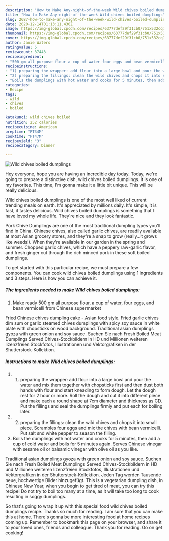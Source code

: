 ```yaml
---
description: "How to Make Any-night-of-the-week Wild chives boiled dumplings"
title: "How to Make Any-night-of-the-week Wild chives boiled dumplings"
slug: 2687-how-to-make-any-night-of-the-week-wild-chives-boiled-dumplings
date: 2020-12-14T01:13:11.430Z
image: https://img-global.cpcdn.com/recipes/63777def29f31cb0/751x532cq70/wild-chives-boiled-dumplings-recipe-main-photo.jpg
thumbnail: https://img-global.cpcdn.com/recipes/63777def29f31cb0/751x532cq70/wild-chives-boiled-dumplings-recipe-main-photo.jpg
cover: https://img-global.cpcdn.com/recipes/63777def29f31cb0/751x532cq70/wild-chives-boiled-dumplings-recipe-main-photo.jpg
author: Janie Waters
ratingvalue: 5
reviewcount: 37443
recipeingredient:
- "500 gm all purpose flour a cup of water four eggs and bean vermicelli from Chinese supermarket"
recipeinstructions:
- "1) preparing the wrapper: add flour into a large bowl and pour the water and mix them together with chopsticks first and then dust both hands with flour and start kneading to form dough. Let the dough rest for 2 hour or more. Roll the dough and cut it into different piece and make each a round shape at 7cm diameter and thickness as CD. Put the fillings and seal the dumplings firmly and put each for boiling later."
- "2) preparing the fillings: clean the wild chives and chops it into small piece. Scrambles four eggs and mix the chives with bean vermicelli. Put salt snd white pepper to season the filling."
- "Boils the dumplings with hot water and cooks for 5 minutes, then add a cup of cold water and boils for 5 minutes again. Serves Chinese vinegar with sesame oil or balsamic vinegar with olive oil as you like."
categories:
- Recipe
tags:
- wild
- chives
- boiled

katakunci: wild chives boiled 
nutrition: 252 calories
recipecuisine: American
preptime: "PT34M"
cooktime: "PT47M"
recipeyield: "3"
recipecategory: Dinner

---
```



![Wild chives boiled dumplings](https://img-global.cpcdn.com/recipes/63777def29f31cb0/751x532cq70/wild-chives-boiled-dumplings-recipe-main-photo.jpg)

Hey everyone, hope you are having an incredible day today. Today, we're going to prepare a distinctive dish, wild chives boiled dumplings. It is one of my favorites. This time, I'm gonna make it a little bit unique. This will be really delicious.

Wild chives boiled dumplings is one of the most well liked of current trending meals on earth. It's appreciated by millions daily. It's simple, it is fast, it tastes delicious. Wild chives boiled dumplings is something that I have loved my whole life. They're nice and they look fantastic.

Pork Chive Dumplings are one of the most traditional dumpling types you&#39;ll find in China. Chinese chives, also called garlic chives, are readily available at most Asian grocery stores, and they&#39;re a snap to grow (really…it grows like weeds!). When they&#39;re available in our garden in the spring and summer. Chopped garlic chives, which have a peppery raw-garlic flavor, and fresh ginger cut through the rich minced pork in these soft boiled dumplings.


To get started with this particular recipe, we must prepare a few components. You can cook wild chives boiled dumplings using 1 ingredients and 3 steps. Here is how you can achieve it.

<!--inarticleads1-->

##### The ingredients needed to make Wild chives boiled dumplings:

1. Make ready 500 gm all purpose flour, a cup of water, four eggs, and bean vermicelli from Chinese supermarket


Fried Chinese chives dumpling cake - Asian food style. Fried garlic chives dim sum or garlic steamed chives dumplings with spicy soy sauce in white plate with chopsticks on wood background. Traditional asian dumplings gyoza with green onion and soy sauce. Suchen Sie nach Fresh Boiled Meat Dumplings Served Chives-Stockbildern in HD und Millionen weiteren lizenzfreien Stockfotos, Illustrationen und Vektorgrafiken in der Shutterstock-Kollektion. 

<!--inarticleads2-->

##### Instructions to make Wild chives boiled dumplings:

1. 1) preparing the wrapper: add flour into a large bowl and pour the water and mix them together with chopsticks first and then dust both hands with flour and start kneading to form dough. Let the dough rest for 2 hour or more. Roll the dough and cut it into different piece and make each a round shape at 7cm diameter and thickness as CD. Put the fillings and seal the dumplings firmly and put each for boiling later.
1. 2) preparing the fillings: clean the wild chives and chops it into small piece. Scrambles four eggs and mix the chives with bean vermicelli. Put salt snd white pepper to season the filling.
1. Boils the dumplings with hot water and cooks for 5 minutes, then add a cup of cold water and boils for 5 minutes again. Serves Chinese vinegar with sesame oil or balsamic vinegar with olive oil as you like.


Traditional asian dumplings gyoza with green onion and soy sauce. Suchen Sie nach Fresh Boiled Meat Dumplings Served Chives-Stockbildern in HD und Millionen weiteren lizenzfreien Stockfotos, Illustrationen und Vektorgrafiken in der Shutterstock-Kollektion. Jeden Tag werden Tausende neue, hochwertige Bilder hinzugefügt. This is a vegetarian dumpling dish, in Chinese New Year, when you begin to get tired of meat, you can try this recipe! Do not try to boil too many at a time, as it will take too long to cook resulting in soggy dumplings. 

So that's going to wrap it up with this special food wild chives boiled dumplings recipe. Thanks so much for reading. I am sure that you can make this at home. There's gonna be more interesting food at home recipes coming up. Remember to bookmark this page on your browser, and share it to your loved ones, friends and colleague. Thank you for reading. Go on get cooking!
